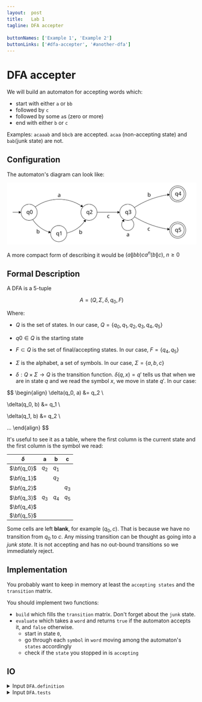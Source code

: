 ```yaml
---
layout:  post
title:   Lab 1
tagline: DFA accepter

buttonNames: ['Example 1', 'Example 2']
buttonLinks: ['#dfa-accepter', '#another-dfa']
---
```


# DFA accepter

We will build an automaton for accepting words which:

- start with either `a` or `bb`
- followed by `c`
- followed by some `a`s (zero or more)
- end with either `b` or `c`

Examples: `acaaab` and `bbcb` are accepted. `acaa` (non-accepting state) and `bab`(junk state) are not.

## Configuration

The automaton's diagram can look like:

![DFA](assets/dfa.svg)

A more compact form of describing it would be $(a\|bb)ca^n(b\|c), \ n \ge 0$

## Formal Description

A DFA is a 5-tuple


$$
A = (Q, \Sigma, \delta, q_0, F)
$$


Where:

- $Q$ is the set of states. In our case, $Q = \lbrace q_0, q_1, q_2, q_3, q_4, q_5 \rbrace$

- $q0 \in Q$ is the starting state

- $F \subset Q$ is the set of final/accepting states. In our case, $F = \lbrace q_4, q_5 \rbrace$

- $\Sigma$ is the alphabet, a set of symbols. In our case, $\Sigma = \lbrace a, b, c \rbrace$

- $\delta:Q \times \Sigma \rightarrow Q$ is the transition function. $\delta(q, x)=q'$ tells us that when we are in state $q$ and we read the symbol $x$, we move in state $q'$. In our case:


$$
\begin{align}
\delta(q_0, a) &= q_2 \\

\delta(q_0, b) &= q_1 \\

\delta(q_1, b) &= q_2 \\

...
\end{align}
$$

It's useful to see it as a table, where the first column is the current state and the first column is the symbol we read:

| $\delta$   | **a** | **b** | **c** |
| ---------- | :---: | :---: | :---: |
| $\bf{q_0}$ | $q_2$ | $q_1$ |       |
| $\bf{q_1}$ |       | $q_2$ |       |
| $\bf{q_2}$ |       |       | $q_3$ |
| $\bf{q_3}$ | $q_3$ | $q_4$ | $q_5$ |
| $\bf{q_4}$ |       |       |       |
| $\bf{q_5}$ |       |       |       |

Some cells are left **blank**, for example $(q_0, c)$. That is because we have no transition from $q_0$ to $c$. Any missing transition can be thought as going into a *junk state*. It is not accepting and has no out-bound transitions so we immediately reject.



## Implementation

You probably want to keep in memory at least the `accepting states` and the `transition` matrix.

You should implement two functions:

- `build` which fills the `transition` matrix. Don't forget about the `junk` state.
- `evaluate` which takes a `word` and returns `true` if the automaton accepts it, and `false` otherwise.
  - start in state `0`,
  - go through each `symbol` in  `word` moving among the automaton's `states` accordingly
  - check if the `state` you stopped in is `accepting`




## IO

<details markdown="1"><summary>Input <code>DFA.definition</code></summary>

```
4 5
0 a 2
0 b 1
1 b 2
2 c 3
3 a 3
3 b 4
3 c 5
```

The first line lists the `accepting states`. In our case, `4` and `5` . Each subsequent line corresponds to one cell in the `transition` matrix. Eg: `0 a 2` for $\delta(q_0, a)=q_2$.

</details>



<details markdown="1"><summary>Input <code>DFA.tests</code></summary>

<section class="side-by-side">
<div class="half" markdown="1">
```
acaaab
bbcb

acaa
bab
```
</div>
<div class="half" markdown="1">
```
1
1

0
0
```
</div>
</section>

Each line contains one `word` to test your automaton on and its expected output (`1` for accept, `0` for reject).

</details>

# Another DFA

DFA accepting an even number of `a`s:

$$
a^{2n}, n\ge0
$$

Examples: `aa`, `aaaa`, `λ` (the empty word) are accepted. `a`, `aaa` are rejected.

![DFA_even](assets/dfa_even.svg)


Matrix:

| $\delta$   | **a** |
| ---------- | :---: |
| $\bf{q_0}$ | $q_1$ |
| $\bf{q_1}$ | $q_0$ |

## IO

<details markdown="1"><summary>Input <code>DFA2.definition</code></summary>

```
0
0 a 1
1 a 0
```

Same format as above.

</details>



<details markdown="1"><summary>Input <code>DFA2.tests</code></summary>
<section class="side-by-side">
<div class="half" markdown="1">
```
aa
aaaa
_

a
aaa
```
</div>
<div class="half" markdown="1">
```
1
1
1

0
0
```
</div>
</section>

Same format as above, `_` stands for `λ`.

</details>
